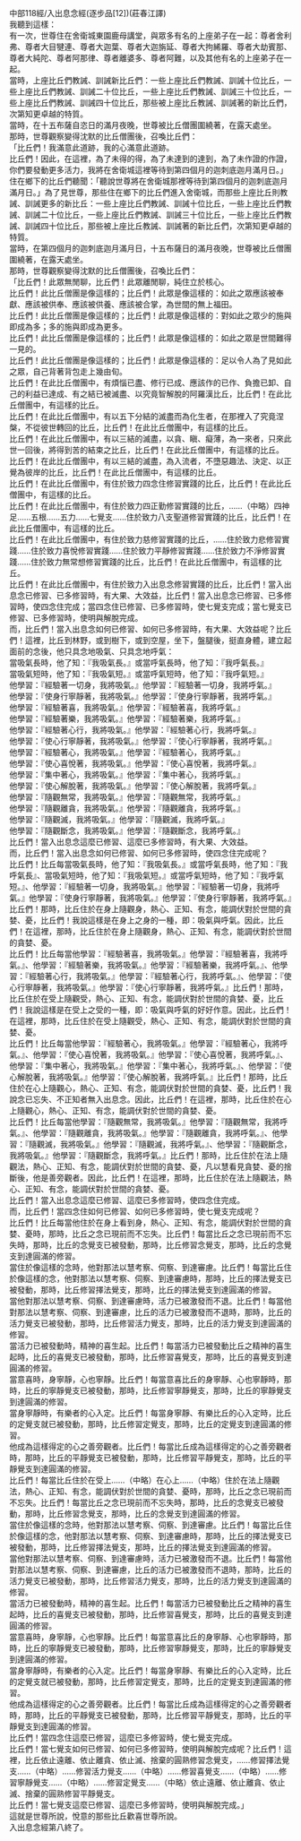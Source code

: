 中部118經/入出息念經(逐步品[12])(莊春江譯)  
我聽到這樣：  
有一次，世尊住在舍衛城東園鹿母講堂，與眾多有名的上座弟子在一起：尊者舍利弗、尊者大目犍連、尊者大迦葉、尊者大迦旃延、尊者大拘絺羅、尊者大劫賓那、尊者大純陀、尊者阿那律、尊者離婆多、尊者阿難，以及其他有名的上座弟子在一起。  
當時，上座比丘們教誡、訓誡新比丘們：一些上座比丘們教誡、訓誡十位比丘，一些上座比丘們教誡、訓誡二十位比丘，一些上座比丘們教誡、訓誡三十位比丘，一些上座比丘們教誡、訓誡四十位比丘，那些被上座比丘教誡、訓誡著的新比丘們，次第知更卓越的特質。  
當時，在十五布薩自恣日的滿月夜晚，世尊被比丘僧團圍繞著，在露天處坐。  
那時，世尊觀察變得沈默的比丘僧團後，召喚比丘們：  
「比丘們！我滿意此道跡，我的心滿意此道跡。  
比丘們！因此，在這裡，為了未得的得，為了未達到的達到，為了未作證的作證，你們要發動更多活力，我將在舍衛城這裡等待到第四個月的迦刺底迦月滿月日。」  
住在鄉下的比丘們聽聞：「聽說世尊將在舍衛城那裡等待到第四個月的迦刺底迦月滿月日。」為了見世尊，那些住在鄉下的比丘們進入舍衛城，而那些上座比丘則教誡、訓誡更多的新比丘：一些上座比丘們教誡、訓誡十位比丘，一些上座比丘們教誡、訓誡二十位比丘，一些上座比丘們教誡、訓誡三十位比丘，一些上座比丘們教誡、訓誡四十位比丘，那些被上座比丘教誡、訓誡著的新比丘們，次第知更卓越的特質。  
當時，在第四個月的迦刺底迦月滿月日，十五布薩日的滿月夜晚，世尊被比丘僧團圍繞著，在露天處坐。  
那時，世尊觀察變得沈默的比丘僧團後，召喚比丘們：  
「比丘們！此眾無閒聊，比丘們！此眾離閒聊，純住立於核心。  
比丘們！此比丘僧團是像這樣的；比丘們！此眾是像這樣的：如此之眾應該被奉獻、應該被供奉、應該被供養、應該被合掌，為世間的無上福田。  
比丘們！此比丘僧團是像這樣的；比丘們！此眾是像這樣的：對如此之眾少的施與即成為多；多的施與即成為更多。  
比丘們！此比丘僧團是像這樣的；比丘們！此眾是像這樣的：如此之眾是世間難得一見的。  
比丘們！此比丘僧團是像這樣的；比丘們！此眾是像這樣的：足以令人為了見如此之眾，自己背著背包走上幾由旬。  
比丘們！在此比丘僧團中，有煩惱已盡、修行已成、應該作的已作、負擔已卸、自己的利益已達成、有之結已被滅盡、以究竟智解脫的阿羅漢比丘，比丘們！在此比丘僧團中，有這樣的比丘。  
比丘們！在此比丘僧團中，有以五下分結的滅盡而為化生者，在那裡入了究竟涅槃，不從彼世轉回的比丘，比丘們！在此比丘僧團中，有這樣的比丘。  
比丘們！在此比丘僧團中，有以三結的滅盡，以貪、瞋、癡薄，為一來者，只來此世一回後，將得到苦的結束之比丘，比丘們！在此比丘僧團中，有這樣的比丘。  
比丘們！在此比丘僧團中，有以三結的滅盡，為入流者，不墮惡趣法、決定、以正覺為彼岸的比丘，比丘們！在此比丘僧團中，有這樣的比丘。  
比丘們！在此比丘僧團中，有住於致力四念住修習實踐的比丘，比丘們！在此比丘僧團中，有這樣的比丘。  
比丘們！在此比丘僧團中，有住於致力四正勤修習實踐的比丘，……（中略）四神足……五根……五力……七覺支……住於致力八支聖道修習實踐的比丘，比丘們！在此比丘僧團中，有這樣的比丘。  
比丘們！在此比丘僧團中，有住於致力慈修習實踐的比丘，……住於致力悲修習實踐……住於致力喜悅修習實踐……住於致力平靜修習實踐……住於致力不淨修習實踐……住於致力無常想修習實踐的比丘，比丘們！在此比丘僧團中，有這樣的比丘。  
比丘們！在此比丘僧團中，有住於致力入出息念修習實踐的比丘，比丘們！當入出息念已修習、已多修習時，有大果、大效益，比丘們！當入出息念已修習、已多修習時，使四念住完成；當四念住已修習、已多修習時，使七覺支完成；當七覺支已修習、已多修習時，使明與解脫完成。  
而，比丘們！當入出息念如何已修習、如何已多修習時，有大果、大效益呢？比丘們！這裡，比丘到林野，或到樹下，或到空屋，坐下，盤腿後，挺直身體，建立起面前的念後，他只具念地吸氣、只具念地呼氣：  
當吸氣長時，他了知：『我吸氣長。』或當呼氣長時，他了知：『我呼氣長。』  
當吸氣短時，他了知：『我吸氣短。』或當呼氣短時，他了知：『我呼氣短。』  
他學習：『經驗著一切身，我將吸氣。』他學習：『經驗著一切身，我將呼氣。』  
他學習：『使身行寧靜著，我將吸氣。』他學習：『使身行寧靜著，我將呼氣。』  
他學習：『經驗著喜，我將吸氣。』他學習：『經驗著喜，我將呼氣。』  
他學習：『經驗著樂，我將吸氣。』他學習：『經驗著樂，我將呼氣。』  
他學習：『經驗著心行，我將吸氣。』他學習：『經驗著心行，我將呼氣。』  
他學習：『使心行寧靜著，我將吸氣。』他學習：『使心行寧靜著，我將呼氣。』  
他學習：『經驗著心，我將吸氣。』他學習：『經驗著心，我將呼氣。』  
他學習：『使心喜悅著，我將吸氣。』他學習：『使心喜悅著，我將呼氣。』  
他學習：『集中著心，我將吸氣。』他學習：『集中著心，我將呼氣。』  
他學習：『使心解脫著，我將吸氣。』他學習：『使心解脫著，我將呼氣。』  
他學習：『隨觀無常，我將吸氣。』他學習：『隨觀無常，我將呼氣。』  
他學習：『隨觀離貪，我將吸氣。』他學習：『隨觀離貪，我將呼氣。』  
他學習：『隨觀滅，我將吸氣。』他學習：『隨觀滅，我將呼氣。』  
他學習：『隨觀斷念，我將吸氣。』他學習：『隨觀斷念，我將呼氣。』  
比丘們！當入出息念這麼已修習、這麼已多修習時，有大果、大效益。  
而，比丘們！當入出息念如何已修習、如何已多修習時，使四念住完成呢？  
比丘們！比丘每當吸氣長時，他了知：『我吸氣長。』或當呼氣長時，他了知：『我呼氣長』、當吸氣短時，他了知：『我吸氣短。』或當呼氣短時，他了知：『我呼氣短。』、他學習：『經驗著一切身，我將吸氣。』他學習：『經驗著一切身，我將呼氣。』他學習：『使身行寧靜著，我將吸氣。』他學習：『使身行寧靜著，我將呼氣。』比丘們！那時，比丘住於在身上隨觀身，熱心、正知、有念，能調伏對於世間的貪婪、憂，比丘們！我說這樣是在身上之身的一種，即：吸氣與呼氣。因此，比丘們！在這裡，那時，比丘住於在身上隨觀身，熱心、正知、有念，能調伏對於世間的貪婪、憂。  
比丘們！比丘每當他學習：『經驗著喜，我將吸氣。』他學習：『經驗著喜，我將呼氣。』、他學習：『經驗著樂，我將吸氣。』他學習：『經驗著樂，我將呼氣。』、他學習：『經驗著心行，我將吸氣。』他學習：『經驗著心行，我將呼氣。』、他學習：『使心行寧靜著，我將吸氣。』他學習：『使心行寧靜著，我將呼氣。』比丘們！那時，比丘住於在受上隨觀受，熱心、正知、有念，能調伏對於世間的貪婪、憂，比丘們！我說這樣是在受上之受的一種，即：吸氣與呼氣的好好作意。因此，比丘們！在這裡，那時，比丘住於在受上隨觀受，熱心、正知、有念，能調伏對於世間的貪婪、憂。  
比丘們！比丘每當他學習：『經驗著心，我將吸氣。』他學習：『經驗著心，我將呼氣。』、他學習：『使心喜悅著，我將吸氣。』他學習：『使心喜悅著，我將呼氣。』、他學習：『集中著心，我將吸氣。』他學習：『集中著心，我將呼氣。』、他學習：『使心解脫著，我將吸氣。』他學習：『使心解脫著，我將呼氣。』比丘們！那時，比丘住於在心上隨觀心，熱心、正知、有念，能調伏對於世間的貪婪、憂，比丘們！我說念已忘失、不正知者無入出息念。因此，比丘們！在這裡，那時，比丘住於在心上隨觀心，熱心、正知、有念，能調伏對於世間的貪婪、憂。  
比丘們！比丘每當他學習：『隨觀無常，我將吸氣。』他學習：『隨觀無常，我將呼氣。』、他學習：『隨觀離貪，我將吸氣。』他學習：『隨觀離貪，我將呼氣。』、他學習：『隨觀滅，我將吸氣。』他學習：『隨觀滅，我將呼氣。』、他學習：『隨觀斷念，我將吸氣。』他學習：『隨觀斷念，我將呼氣。』比丘們！那時，比丘住於在法上隨觀法，熱心、正知、有念，能調伏對於世間的貪婪、憂，凡以慧看見貪婪、憂的捨斷後，他是善旁觀者。因此，比丘們！在這裡，那時，比丘住於在法上隨觀法，熱心、正知、有念，能調伏對於世間的貪婪、憂。  
比丘們！當入出息念這麼已修習、這麼已多修習時，使四念住完成。  
而，比丘們！當四念住如何已修習、如何已多修習時，使七覺支完成呢？  
比丘們！比丘每當他住於在身上看到身，熱心、正知、有念，能調伏對於世間的貪婪、憂時，那時，比丘之念已現前而不忘失。比丘們！每當比丘之念已現前而不忘失時，那時，比丘的念覺支已被發動，那時，比丘修習念覺支，那時，比丘的念覺支到達圓滿的修習。  
當住於像這樣的念時，他對那法以慧考察、伺察、到達審慮。比丘們！每當比丘住於像這樣的念，他對那法以慧考察、伺察、到達審慮時，那時，比丘的擇法覺支已被發動，那時，比丘修習擇法覺支，那時，比丘的擇法覺支到達圓滿的修習。  
當他對那法以慧考察、伺察、到達審慮時，活力已被激發而不退。比丘們！每當他對那法以慧考察、伺察、到達審慮，比丘的活力已被激發而不退時，那時，比丘的活力覺支已被發動，那時，比丘修習活力覺支，那時，比丘的活力覺支到達圓滿的修習。  
當活力已被發動時，精神的喜生起。比丘們！每當活力已被發動比丘之精神的喜生起時，比丘的喜覺支已被發動，那時，比丘修習喜覺支，那時，比丘的喜覺支到達圓滿的修習。  
當意喜時，身寧靜，心也寧靜。比丘們！每當意喜比丘的身寧靜、心也寧靜時，那時，比丘的寧靜覺支已被發動，那時，比丘修習寧靜覺支，那時，比丘的寧靜覺支到達圓滿的修習。  
當身寧靜時，有樂者的心入定。比丘們！每當身寧靜、有樂比丘的心入定時，比丘的定覺支就已被發動，那時，比丘修習定覺支，那時，比丘的定覺支到達圓滿的修習。  
他成為這樣得定的心之善旁觀者。比丘們！每當比丘成為這樣得定的心之善旁觀者時，那時，比丘的平靜覺支已被發動，那時，比丘修習平靜覺支，那時，比丘的平靜覺支到達圓滿的修習。  
比丘們！每當比丘住於在受上……（中略）在心上……（中略）住於在法上隨觀法，熱心、正知、有念，能調伏對於世間的貪婪、憂時，那時，比丘之念已現前而不忘失。比丘們！每當比丘之念已現前而不忘失時，那時，比丘的念覺支已被發動，那時，比丘修習念覺支，那時，比丘的念覺支到達圓滿的修習。  
當住於像這樣的念時，他對那法以慧考察、伺察、到達審慮。比丘們！每當比丘住於像這樣的念，他對那法以慧考察、伺察、到達審慮時，那時，比丘的擇法覺支已被發動，那時，比丘修習擇法覺支，那時，比丘的擇法覺支到達圓滿的修習。  
當他對那法以慧考察、伺察、到達審慮時，活力已被激發而不退。比丘們！每當他對那法以慧考察、伺察、到達審慮，比丘的活力已被激發而不退時，那時，比丘的活力覺支已被發動，那時，比丘修習活力覺支，那時，比丘的活力覺支到達圓滿的修習。  
當活力已被發動時，精神的喜生起。比丘們！每當活力已被發動比丘之精神的喜生起時，比丘的喜覺支已被發動，那時，比丘修習喜覺支，那時，比丘的喜覺支到達圓滿的修習。  
當意喜時，身寧靜，心也寧靜。比丘們！每當意喜比丘的身寧靜、心也寧靜時，那時，比丘的寧靜覺支已被發動，那時，比丘修習寧靜覺支，那時，比丘的寧靜覺支到達圓滿的修習。  
當身寧靜時，有樂者的心入定。比丘們！每當身寧靜、有樂比丘的心入定時，比丘的定覺支就已被發動，那時，比丘修習定覺支，那時，比丘的定覺支到達圓滿的修習。  
他成為這樣得定的心之善旁觀者。比丘們！每當比丘成為這樣得定的心之善旁觀者時，那時，比丘的平靜覺支已被發動，那時，比丘修習平靜覺支，那時，比丘的平靜覺支到達圓滿的修習。  
比丘們！當四念住這麼已修習，這麼已多修習時，使七覺支完成。  
比丘們！當七覺支如何已修習、如何已多修習時，使明與解脫完成呢？比丘們！這裡，比丘依止遠離、依止離貪、依止滅、捨棄的圓熟修習念覺支，……修習擇法覺支……（中略）……修習活力覺支……（中略）……修習喜覺支……（中略）……修習寧靜覺支……（中略）……修習定覺支……（中略）依止遠離、依止離貪、依止滅、捨棄的圓熟修習平靜覺支。  
比丘們！當七覺支這麼已修習、這麼已多修習時，使明與解脫完成。」  
這就是世尊所說，悅意的那些比丘歡喜世尊所說。  
入出息念經第八終了。  
  
  
